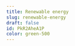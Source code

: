 ```yaml
---
title: Renewable energy
slug: renewable-energy
draft: false
id: PkR2AheA1P
color: green-500
---
```


